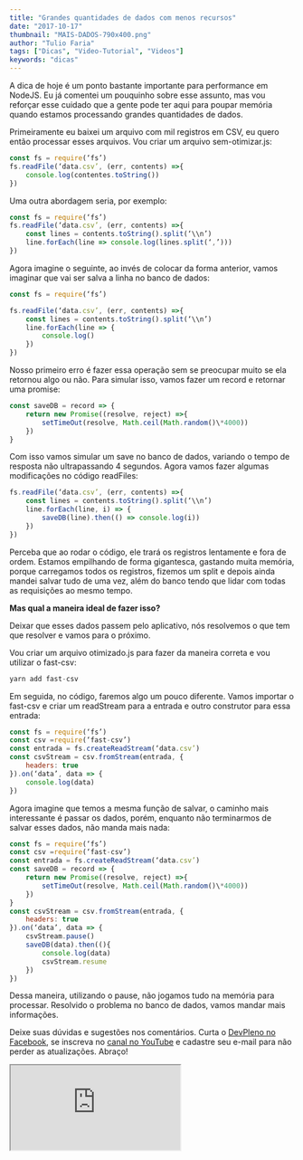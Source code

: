 ```yaml
---
title: "Grandes quantidades de dados com menos recursos"
date: "2017-10-17"
thumbnail: "MAIS-DADOS-790x400.png"
author: "Tulio Faria"
tags: ["Dicas", "Video-Tutorial", "Videos"]
keywords: "dicas"
---
```


A dica de hoje é um ponto bastante importante para performance em NodeJS. Eu já comentei um pouquinho sobre esse assunto, mas vou reforçar esse cuidado que a gente pode ter aqui para poupar memória quando estamos processando grandes quantidades de dados.

Primeiramente eu baixei um arquivo com mil registros em CSV, eu quero então processar esses arquivos. Vou criar um arquivo sem-otimizar.js:

```jsx {numberLines: true}
const fs = require(‘fs’)
fs.readFile(‘data.csv’, (err, contents) =>{
    console.log(contentes.toString())
})
```

Uma outra abordagem seria, por exemplo:

```jsx {numberLines: true}
const fs = require(‘fs’)
fs.readFile(‘data.csv’, (err, contents) =>{
    const lines = contents.toString().split(‘\\n’)
    line.forEach(line => console.log(lines.split(‘,’)))
})
```

Agora imagine o seguinte, ao invés de colocar da forma anterior, vamos imaginar que vai ser salva a linha no banco de dados:

```jsx {numberLines: true}
const fs = require(‘fs’)

fs.readFile(‘data.csv’, (err, contents) =>{
    const lines = contents.toString().split(‘\\n’)
    line.forEach(line => {
        console.log()
    })
})
```

Nosso primeiro erro é fazer essa operação sem se preocupar muito se ela retornou algo ou não. Para simular isso, vamos fazer um record e retornar uma promise:

```jsx {numberLines: true}
const saveDB = record => {
    return new Promise((resolve, reject) =>{
        setTimeOut(resolve, Math.ceil(Math.random()\*4000))
    })
}
```

Com isso vamos simular um save no banco de dados, variando o tempo de resposta não ultrapassando 4 segundos. Agora vamos fazer algumas modificações no código readFiles:

```jsx {numberLines: true}
fs.readFile(‘data.csv’, (err, contents) =>{
    const lines = contents.toString().split(‘\\n’)
    line.forEach(line, i) => {
        saveDB(line).then(() => console.log(i))
    })
})
```

Perceba que ao rodar o código, ele trará os registros lentamente e fora de ordem. Estamos empilhando de forma gigantesca, gastando muita memória, porque carregamos todos os registros, fizemos um split e depois ainda mandei salvar tudo de uma vez, além do banco tendo que lidar com todas as requisições ao mesmo tempo.

**Mas qual a maneira ideal de fazer isso?**

Deixar que esses dados passem pelo aplicativo, nós resolvemos o que tem que resolver e vamos para o próximo.

Vou criar um arquivo otimizado.js para fazer da maneira correta e vou utilizar o fast-csv:

```jsx {numberLines: true}
yarn add fast-csv
```

Em seguida, no código, faremos algo um pouco diferente. Vamos importar o fast-csv e criar um readStream para a entrada e outro construtor para essa entrada:

```jsx {numberLines: true}
const fs = require(‘fs’)
const csv =require(‘fast-csv’)
const entrada = fs.createReadStream(‘data.csv’)
const csvStream = csv.fromStream(entrada, {
    headers: true
}).on(‘data’, data => {
    console.log(data)
})
```

Agora imagine que temos a mesma função de salvar, o caminho mais interessante é passar os dados, porém, enquanto não terminarmos de salvar esses dados, não manda mais nada:

```jsx {numberLines: true}
const fs = require(‘fs’)
const csv =require(‘fast-csv’)
const entrada = fs.createReadStream(‘data.csv’)
const saveDB = record => {
    return new Promise((resolve, reject) =>{
        setTimeOut(resolve, Math.ceil(Math.random()\*4000))
    })
}
const csvStream = csv.fromStream(entrada, {
    headers: true
}).on(‘data’, data => {
    csvStream.pause()
    saveDB(data).then((){
        console.log(data)
        csvStream.resume
    })
})
```

Dessa maneira, utilizando o pause, não jogamos tudo na memória para processar. Resolvido o problema no banco de dados, vamos mandar mais informações. 

 Deixe suas dúvidas e sugestões nos comentários. Curta o [DevPleno no Facebook](http://www.facebook.com/devpleno), se inscreva no [canal no YouTube](https://www.youtube.com/channel/UC07JWf9A0B1scApbS1Te7Ww) e cadastre seu e-mail para não perder as atualizações. Abraço!


<div class="embed-responsive embed-responsive-16by9"> 
<iframe class="embed-responsive-item" src="https://www.youtube.com/embed/apAP7IrO3Fg" allowfullscreen></iframe> 
</div>